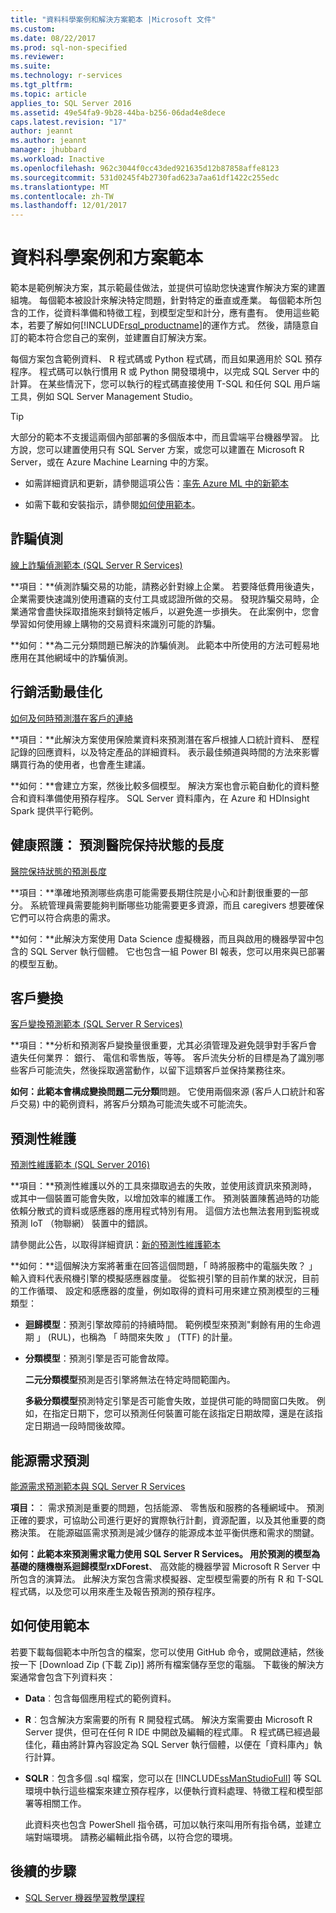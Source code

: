 ```yaml
---
title: "資料科學案例和解決方案範本 |Microsoft 文件"
ms.custom: 
ms.date: 08/22/2017
ms.prod: sql-non-specified
ms.reviewer: 
ms.suite: 
ms.technology: r-services
ms.tgt_pltfrm: 
ms.topic: article
applies_to: SQL Server 2016
ms.assetid: 49e54fa9-9b28-44ba-b256-06dad4e8dece
caps.latest.revision: "17"
author: jeannt
ms.author: jeannt
manager: jhubbard
ms.workload: Inactive
ms.openlocfilehash: 962c3044f0cc43ded921635d12b87858affe8123
ms.sourcegitcommit: 531d0245f4b2730fad623a7aa61df1422c255edc
ms.translationtype: MT
ms.contentlocale: zh-TW
ms.lasthandoff: 12/01/2017
---
```

# <a name="data-science-scenarios-and-solution-templates"></a>資料科學案例和方案範本

範本是範例解決方案，其示範最佳做法，並提供可協助您快速實作解決方案的建置組塊。 每個範本被設計來解決特定問題，針對特定的垂直或產業。 每個範本所包含的工作，從資料準備和特徵工程，到模型定型和計分，應有盡有。 使用這些範本，若要了解如何[!INCLUDE[rsql_productname](../../includes/rsql-productname-md.md)]的運作方式。 然後，請隨意自訂的範本符合您自己的案例，並建置自訂解決方案。 

每個方案包含範例資料、 R 程式碼或 Python 程式碼，而且如果適用於 SQL 預存程序。 程式碼可以執行慣用 R 或 Python 開發環境中，以完成 SQL Server 中的計算。 在某些情況下，您可以執行的程式碼直接使用 T-SQL 和任何 SQL 用戶端工具，例如 SQL Server Management Studio。

> [!TIP]
> 
> 大部分的範本不支援這兩個內部部署的多個版本中，而且雲端平台機器學習。 比方說，您可以建置使用只有 SQL Server 方案，或您可以建置在 Microsoft R Server，或在 Azure Machine Learning 中的方案。

+ 如需詳細資訊和更新，請參閱這項公告：[率先 Azure ML 中的新範本](https://blogs.technet.microsoft.com/machinelearning/2015/04/09/exciting-new-templates-in-azure-ml/)

+ 如需下載和安裝指示，請參閱[如何使用範本](#bkmk_HowTo)。

## <a name="fraud-detection"></a>詐騙偵測

[線上詐騙偵測範本 (SQL Server R Services)](https://github.com/Microsoft/SQL-Server-R-Services-Samples/blob/master/FraudDetection/Introduction.md)

**項目：**偵測詐騙交易的功能，請務必針對線上企業。 若要降低費用後遺失，企業需要快速識別使用遭竊的支付工具或認證所做的交易。 發現詐騙交易時，企業通常會盡快採取措施來封鎖特定帳戶，以避免進一歩損失。 在此案例中，您會學習如何使用線上購物的交易資料來識別可能的詐騙。

**如何：**為二元分類問題已解決的詐騙偵測。 此範本中所使用的方法可輕易地應用在其他網域中的詐騙偵測。


## <a name="campaign-optimization"></a>行銷活動最佳化

[如何及何時預測潛在客戶的連絡](https://microsoft.github.io/r-server-campaign-optimization/)

**項目：**此解決方案使用保險業資料來預測潛在客戶根據人口統計資料、 歷程記錄的回應資料，以及特定產品的詳細資料。  表示最佳頻道與時間的方法來影響購買行為的使用者，也會產生建議。

**如何：**會建立方案，然後比較多個模型。 解決方案也會示範自動化的資料整合和資料準備使用預存程序。 SQL Server 資料庫內，在 Azure 和 HDInsight Spark 提供平行範例。 

## <a name="health-care-predict-length-of-stay-in-hospital"></a>健康照護： 預測醫院保持狀態的長度 

[醫院保持狀態的預測長度](https://gallery.cortanaintelligence.com/Solution/Predicting-Length-of-Stay-in-Hospitals-1)

**項目：**準確地預測哪些病患可能需要長期住院是小心和計劃很重要的一部分。 系統管理員需要能夠判斷哪些功能需要更多資源，而且 caregivers 想要確保它們可以符合病患的需求。

**如何：**此解決方案使用 Data Science 虛擬機器，而且與啟用的機器學習中包含的 SQL Server 執行個體。 它也包含一組 Power BI 報表，您可以用來與已部署的模型互動。

## <a name="customer-churn"></a>客戶變換

[客戶變換預測範本 (SQL Server R Services)](https://github.com/Microsoft/SQL-Server-R-Services-Samples/blob/master/Churn/Introduction.md)

**項目：**分析和預測客戶變換量很重要，尤其必須管理及避免競爭對手客戶會遺失任何業界： 銀行、 電信和零售版，等等。 客戶流失分析的目標是為了識別哪些客戶可能流失，然後採取適當動作，以留下這類客戶並保持業務往來。

**如何：**此範本會構成變換問題**二元分類**問題。 它使用兩個來源 (客戶人口統計和客戶交易) 中的範例資料，將客戶分類為可能流失或不可能流失。
  
## <a name="predictive-maintenance"></a>預測性維護

[預測性維護範本 (SQL Server 2016)](https://github.com/Microsoft/SQL-Server-R-Services-Samples/blob/master/PredictiveMaintenance/Introduction.md)

**項目：**預測性維護以外的工具來擷取過去的失敗，並使用該資訊來預測時，或其中一個裝置可能會失敗，以增加效率的維護工作。 預測裝置陳舊過時的功能依賴分散式的資料或感應器的應用程式特別有用。 這個方法也無法套用到監視或預測 IoT （物聯網） 裝置中的錯誤。

請參閱此公告，以取得詳細資訊：[新的預測性維護範本](https://blogs.technet.microsoft.com/machinelearning/2015/04/09/exciting-new-templates-in-azure-ml/)

**如何：**這個解決方案將著重在回答這個問題，「 時將服務中的電腦失敗？ 」 輸入資料代表飛機引擎的模擬感應器度量。 從監視引擎的目前作業的狀況，目前的工作循環、 設定和感應器的度量，例如取得的資料可用來建立預測模型的三種類型：

-   **迴歸模型**：預測引擎故障前的持續時間。 範例模型來預測"剩餘有用的生命週期 」 (RUL)，也稱為 「 時間來失敗 」 (TTF) 的計量。
  
-   **分類模型**：預測引擎是否可能會故障。
  
    **二元分類模型**預測是否引擎將無法在特定時間範圍內。

    **多級分類模型**預測特定引擎是否可能會失敗，並提供可能的時間窗口失敗。 例如，在指定日期下，您可以預測任何裝置可能在該指定日期故障，還是在該指定日期過一段時間後故障。

## <a name="energy-demand-forecasting"></a>能源需求預測

[能源需求預測範本與 SQL Server R Services](https://gallery.cortanaintelligence.com/Tutorial/Energy-Demand-Forecast-Template-with-SQL-Server-R-Services-1)

**項目：**： 需求預測是重要的問題，包括能源、 零售版和服務的各種網域中。 預測正確的要求，可協助公司進行更好的實際執行計劃，資源配置，以及其他重要的商務決策。 在能源磁區需求預測是減少儲存的能源成本並平衡供應和需求的關鍵。

**如何：**此範本來預測需求電力使用 SQL Server R Services。 用於預測的模型為基礎的隨機樹系迴歸模型**rxDForest**、 高效能的機器學習 Microsoft R Server 中所包含的演算法。 此解決方案包含需求模擬器、定型模型需要的所有 R 和 T-SQL 程式碼，以及您可以用來產生及報告預測的預存程序。 


## <a name="bkmk_HowTo"></a>如何使用範本

若要下載每個範本中所包含的檔案，您可以使用 GitHub 命令，或開啟連結，然後按一下 [Download Zip (下載 Zip)] 將所有檔案儲存至您的電腦。  下載後的解決方案通常會包含下列資料夾：
  
-   **Data**︰包含每個應用程式的範例資料。
  
-   **R**︰包含解決方案需要的所有 R 開發程式碼。 解決方案需要由 Microsoft R Server 提供，但可在任何 R IDE 中開啟及編輯的程式庫。 R 程式碼已經過最佳化，藉由將計算內容設定為 SQL Server 執行個體，以便在「資料庫內」執行計算。
  
-   **SQLR**︰包含多個 .sql 檔案，您可以在 [!INCLUDE[ssManStudioFull](../../includes/ssmanstudiofull-md.md)] 等 SQL 環境中執行這些檔案來建立預存程序，以便執行資料處理、特徵工程和模型部署等相關工作。
  
    此資料夾也包含 PowerShell 指令碼，可加以執行來叫用所有指令碼，並建立端對端環境。 請務必編輯此指令碼，以符合您的環境。

## <a name="next-steps"></a>後續的步驟

+ [SQL Server 機器學習教學課程](machine-learning-services-tutorials.md)




